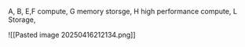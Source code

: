 
A, B, E,F compute, G memory storsge, H high performance compute, L  Storage,


![[Pasted image 20250416212134.png]]